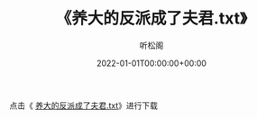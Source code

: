 ﻿---
title:  《养大的反派成了夫君.txt》
date:   2022-01-01T00:00:00+00:00
author: 听松阁
layout: post
permalink: /养大的反派成了夫君/
categories: 小说
tags: [小说]
---

点击《 [养大的反派成了夫君.txt](http://img.660000.xyz/bookstukust/book/bntxt/10/养大的反派成了夫君.txt)》进行下载
